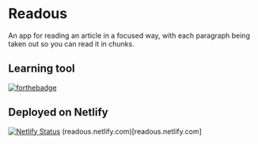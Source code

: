 # Readous
An app for reading an article in a focused way, with each paragraph being taken out so you can read it in chunks.

## Learning tool
[![forthebadge](https://forthebadge.com/images/badges/made-with-javascript.svg)](https://forthebadge.com)

## Deployed on Netlify
[![Netlify Status](https://api.netlify.com/api/v1/badges/51748d21-8bb6-4d20-a517-eff2fadaf6bb/deploy-status)](https://app.netlify.com/sites/readous/deploys)
(readous.netlify.com)[readous.netlify.com]

